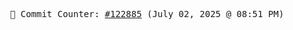 <p align="center">
    <samp>
        📮 Commit Counter: <a href="https://github.com/Javascript-void0/Javascript-void0/commits/main">#122885</a> (July 02, 2025 @ 08:51 PM)
    </samp>
</p>